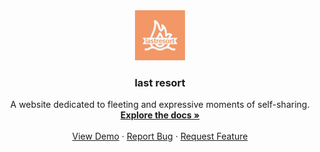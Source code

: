 <div align="center">
  <a href="https://github.com/arrickx/lastResort">
    <img src="https://github.com/arrickx/lastResort/blob/master/client/src/logo.png?raw=true" alt="Logo" width="80" height="80">
  </a>
   <h3 align="center">last resort</h3>
    <p align="center">
    A website dedicated to fleeting and expressive moments of self-sharing.
    <br />
    <a href="https://github.com/arrickx/lastResort"><strong>Explore the docs »</strong></a>
    <br />
    <br />
    <a href="https://github.com/arrickx/lastResort">View Demo</a>
    ·
    <a href="https://github.com/arrickx/lastResort/issues">Report Bug</a>
    ·
    <a href="https://github.com/arrickx/lastResort/issues">Request Feature</a>
  </p>
</div>

<!-- MARKDOWN LINKS & IMAGES -->
